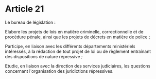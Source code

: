 # Article 21

Le bureau de législation :

Elabore les projets de lois en matière criminelle, correctionnelle et de procédure pénale, ainsi que les projets de décrets en matière de police ;

Participe, en liaison avec les différents départements ministériels intéressés, à la rédaction de tout projet de loi ou de règlement entraînant des dispositions de nature répressive ;

Etudie, en liaison avec la direction des services judiciaires, les questions concernant l'organisation des juridictions répressives.
